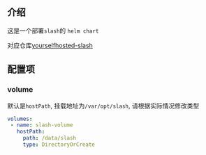 
## 介绍
这是一个部署`slash`的 `helm chart`

对应仓库[yourselfhosted-slash](https://github.com/yourselfhosted/slash)


## 配置项

### volume
默认是`hostPath`, 挂载地址为`/var/opt/slash`, 请根据实际情况修改类型
```yaml
volumes:
 - name: slash-volume
   hostPath:
     path: /data/slash
     type: DirectoryOrCreate
```


